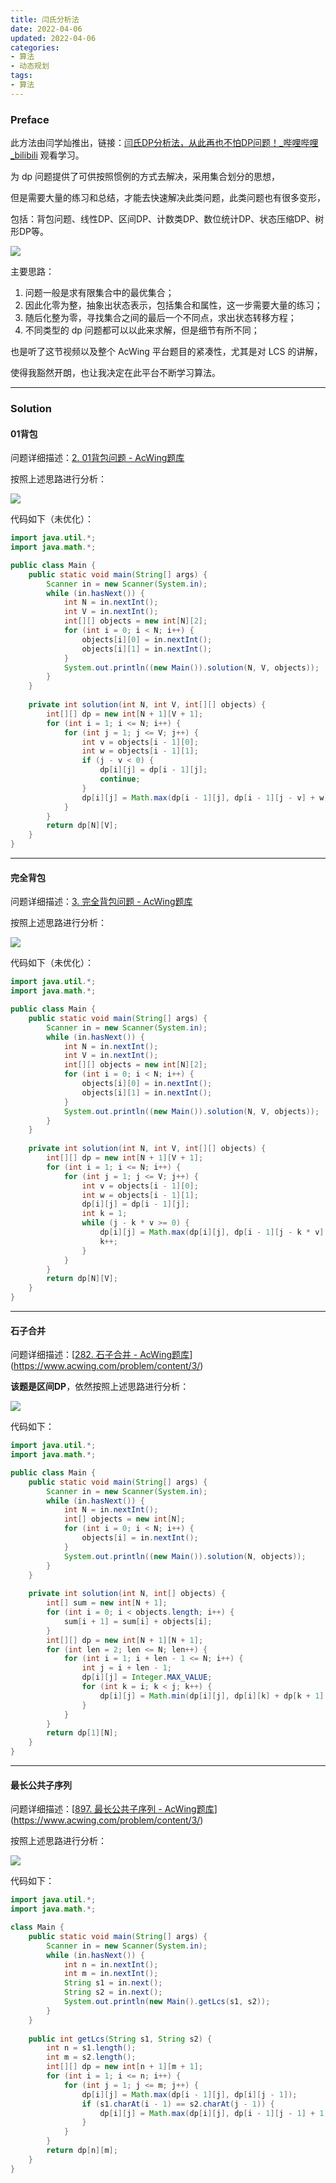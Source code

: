 ```yaml
---
title: 闫氏分析法
date: 2022-04-06
updated: 2022-04-06
categories:
- 算法
- 动态规划
tags:
- 算法
---
```


<escape><!--more--><escape>

### Preface

此方法由闫学灿推出，链接：[闫氏DP分析法，从此再也不怕DP问题！_哔哩哔哩_bilibili](https://www.bilibili.com/video/BV1X741127ZM?spm_id_from=333.337.search-card.all.click) 观看学习。

为 dp 问题提供了可供按照惯例的方式去解决，采用集合划分的思想，

但是需要大量的练习和总结，才能去快速解决此类问题，此类问题也有很多变形，

包括：背包问题、线性DP、区间DP、计数类DP、数位统计DP、状态压缩DP、树形DP等。

![](概述.png)

主要思路：

1. 问题一般是求有限集合中的最优集合；
2. 因此化零为整，抽象出状态表示，包括集合和属性，这一步需要大量的练习；
3. 随后化整为零，寻找集合之间的最后一个不同点，求出状态转移方程；
4. 不同类型的 dp 问题都可以以此来求解，但是细节有所不同；

也是听了这节视频以及整个 AcWing 平台题目的紧凑性，尤其是对 LCS 的讲解，

使得我豁然开朗，也让我决定在此平台不断学习算法。

---

### Solution

#### 01背包

问题详细描述：[2. 01背包问题 - AcWing题库](https://www.acwing.com/problem/content/2/)

按照上述思路进行分析：

![](01背包.png)

代码如下（未优化）：

```java
import java.util.*;
import java.math.*; 

public class Main {
    public static void main(String[] args) {
        Scanner in = new Scanner(System.in);
        while (in.hasNext()) {
            int N = in.nextInt();
            int V = in.nextInt();
            int[][] objects = new int[N][2];
            for (int i = 0; i < N; i++) {
                objects[i][0] = in.nextInt();
                objects[i][1] = in.nextInt();
            }
            System.out.println((new Main()).solution(N, V, objects));
        }
    }
    
    private int solution(int N, int V, int[][] objects) {
        int[][] dp = new int[N + 1][V + 1];
        for (int i = 1; i <= N; i++) {
            for (int j = 1; j <= V; j++) {
                int v = objects[i - 1][0];
                int w = objects[i - 1][1];
                if (j - v < 0) {
                    dp[i][j] = dp[i - 1][j];
                    continue;
                }
                dp[i][j] = Math.max(dp[i - 1][j], dp[i - 1][j - v] + w);
            }
        }
        return dp[N][V];
    }
}
```

----

#### 完全背包

问题详细描述：[3. 完全背包问题 - AcWing题库](https://www.acwing.com/problem/content/3/)

按照上述思路进行分析：

![](完全背包.png)

代码如下（未优化）：

```java
import java.util.*;
import java.math.*; 

public class Main {
    public static void main(String[] args) {
        Scanner in = new Scanner(System.in);
        while (in.hasNext()) {
            int N = in.nextInt();
            int V = in.nextInt();
            int[][] objects = new int[N][2];
            for (int i = 0; i < N; i++) {
                objects[i][0] = in.nextInt();
                objects[i][1] = in.nextInt();
            }
            System.out.println((new Main()).solution(N, V, objects));
        }
    }
    
    private int solution(int N, int V, int[][] objects) {
        int[][] dp = new int[N + 1][V + 1];
        for (int i = 1; i <= N; i++) {
            for (int j = 1; j <= V; j++) {
                int v = objects[i - 1][0];
                int w = objects[i - 1][1];
                dp[i][j] = dp[i - 1][j];
                int k = 1;
                while (j - k * v >= 0) {
                    dp[i][j] = Math.max(dp[i][j], dp[i - 1][j - k * v] + w * k);
                    k++;
                }
            }
        }
        return dp[N][V];
    }
}
```

-----

#### 石子合并

问题详细描述：[[282. 石子合并 - AcWing题库](https://www.acwing.com/problem/content/284/)](https://www.acwing.com/problem/content/3/)

<strong>该题是区间DP</strong>，依然按照上述思路进行分析：

![](石子合并.png)

代码如下：

```java
import java.util.*;
import java.math.*; 

public class Main {
    public static void main(String[] args) {
        Scanner in = new Scanner(System.in);
        while (in.hasNext()) {
            int N = in.nextInt();
            int[] objects = new int[N];
            for (int i = 0; i < N; i++) {
                objects[i] = in.nextInt();
            }
            System.out.println((new Main()).solution(N, objects));
        }
    }
    
    private int solution(int N, int[] objects) {
        int[] sum = new int[N + 1];
        for (int i = 0; i < objects.length; i++) {
            sum[i + 1] = sum[i] + objects[i];
        }
        int[][] dp = new int[N + 1][N + 1];
        for (int len = 2; len <= N; len++) {
            for (int i = 1; i + len - 1 <= N; i++) {
                int j = i + len - 1;
                dp[i][j] = Integer.MAX_VALUE; 
                for (int k = i; k < j; k++) {
                    dp[i][j] = Math.min(dp[i][j], dp[i][k] + dp[k + 1][j] + sum[j] - sum[i - 1]);
                }
            }
        }
        return dp[1][N];
    }
}
```

----

#### 最长公共子序列

问题详细描述：[[897. 最长公共子序列 - AcWing题库](https://www.acwing.com/problem/content/899/)](https://www.acwing.com/problem/content/3/)

按照上述思路进行分析：

![](最长公共子序列.png)

代码如下：

```java
import java.util.*;
import java.math.*;

class Main {
    public static void main(String[] args) {
        Scanner in = new Scanner(System.in);
        while (in.hasNext()) {
            int n = in.nextInt();
            int m = in.nextInt();
            String s1 = in.next();
            String s2 = in.next();
            System.out.println(new Main().getLcs(s1, s2));
        }
    }
    
    public int getLcs(String s1, String s2) {
        int n = s1.length();
        int m = s2.length();
        int[][] dp = new int[n + 1][m + 1];
        for (int i = 1; i <= n; i++) {
            for (int j = 1; j <= m; j++) {
                dp[i][j] = Math.max(dp[i - 1][j], dp[i][j - 1]);
                if (s1.charAt(i - 1) == s2.charAt(j - 1)) {
                    dp[i][j] = Math.max(dp[i][j], dp[i - 1][j - 1] + 1);
                }
            }
        }
        return dp[n][m];
    }
}
```

